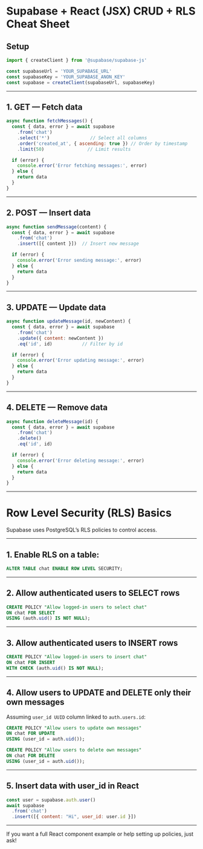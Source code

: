 
# Supabase + React (JSX) CRUD + RLS Cheat Sheet

## Setup

```jsx
import { createClient } from '@supabase/supabase-js'

const supabaseUrl = 'YOUR_SUPABASE_URL'
const supabaseKey = 'YOUR_SUPABASE_ANON_KEY'
const supabase = createClient(supabaseUrl, supabaseKey)
```

---

## 1. GET — Fetch data

```jsx
async function fetchMessages() {
  const { data, error } = await supabase
    .from('chat')
    .select('*')               // Select all columns
    .order('created_at', { ascending: true }) // Order by timestamp
    .limit(50)                // Limit results

  if (error) {
    console.error('Error fetching messages:', error)
  } else {
    return data
  }
}
```

---

## 2. POST — Insert data

```jsx
async function sendMessage(content) {
  const { data, error } = await supabase
    .from('chat')
    .insert([{ content }])  // Insert new message

  if (error) {
    console.error('Error sending message:', error)
  } else {
    return data
  }
}
```

---

## 3. UPDATE — Update data

```jsx
async function updateMessage(id, newContent) {
  const { data, error } = await supabase
    .from('chat')
    .update({ content: newContent })
    .eq('id', id)           // Filter by id

  if (error) {
    console.error('Error updating message:', error)
  } else {
    return data
  }
}
```

---

## 4. DELETE — Remove data

```jsx
async function deleteMessage(id) {
  const { data, error } = await supabase
    .from('chat')
    .delete()
    .eq('id', id)

  if (error) {
    console.error('Error deleting message:', error)
  } else {
    return data
  }
}
```

---

# Row Level Security (RLS) Basics

Supabase uses PostgreSQL’s RLS policies to control access.

---

## 1. Enable RLS on a table:

```sql
ALTER TABLE chat ENABLE ROW LEVEL SECURITY;
```

---

## 2. Allow authenticated users to SELECT rows

```sql
CREATE POLICY "Allow logged-in users to select chat"
ON chat FOR SELECT
USING (auth.uid() IS NOT NULL);
```

---

## 3. Allow authenticated users to INSERT rows

```sql
CREATE POLICY "Allow logged-in users to insert chat"
ON chat FOR INSERT
WITH CHECK (auth.uid() IS NOT NULL);
```

---

## 4. Allow users to UPDATE and DELETE only their own messages

Assuming `user_id UUID` column linked to `auth.users.id`:

```sql
CREATE POLICY "Allow users to update own messages"
ON chat FOR UPDATE
USING (user_id = auth.uid());

CREATE POLICY "Allow users to delete own messages"
ON chat FOR DELETE
USING (user_id = auth.uid());
```

---

## 5. Insert data with user_id in React

```jsx
const user = supabase.auth.user()
await supabase
  .from('chat')
  .insert([{ content: "Hi", user_id: user.id }])
```

---

If you want a full React component example or help setting up policies, just ask!
